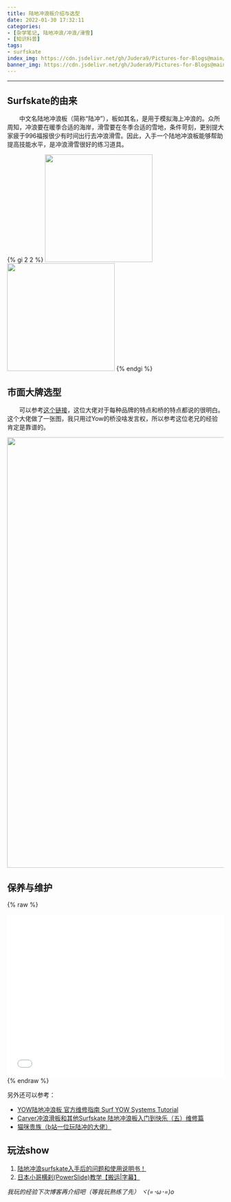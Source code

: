 ```yaml
---
title: 陆地冲浪板介绍与选型
date: 2022-01-30 17:32:11
categories:
- [杂学笔记, 陆地冲浪/冲浪/滑雪]
- [知识科普]
tags:
- surfskate
index_img: https://cdn.jsdelivr.net/gh/Judera9/Pictures-for-Blogs@main//img/2022/surfskate/Surfskate-Selection-surf.jpeg
banner_img: https://cdn.jsdelivr.net/gh/Judera9/Pictures-for-Blogs@main//img/2022/others/index_banner6.jpg
---
```

---

## Surfskate的由来

&emsp;&emsp;中文名陆地冲浪板（简称“陆冲”），板如其名，是用于模拟海上冲浪的。众所周知，冲浪要在暖季合适的海岸，滑雪要在冬季合适的雪地，条件苛刻，更别提大家疲于996福报很少有时间出行去冲浪滑雪。因此，入手一个陆地冲浪板能够帮助提高技能水平，是冲浪滑雪很好的练习道具。

{% gi 2 2 %}
    <img src="https://cdn.jsdelivr.net/gh/Judera9/Pictures-for-Blogs@main//img/2022/surfskate/Surfskate-Selection-surf.jpeg" height="250" />
    <img src="https://cdn.jsdelivr.net/gh/Judera9/Pictures-for-Blogs@main//img/2022/surfskate/Surfskate-Selection-ski.png" height="250" />
{% endgi %}

## 市面大牌选型

&emsp;&emsp;可以参考[这个链接](https://www.zhihu.com/people/surfskate)，这位大佬对于每种品牌的特点和桥的特点都说的很明白。这个大佬做了一张图，我只用过Yow的桥没啥发言权，所以参考这位老兄的经验肯定是靠谱的。

<center><img src="https://cdn.jsdelivr.net/gh/Judera9/Pictures-for-Blogs@main//img/2022/others/choose_surfskate.jpg" width=1000"></center>

## 保养与维护

{% raw %}
    <div style="position: relative; width: 100%; height: 0; padding-bottom: 75%;">
        <iframe src="//player.bilibili.com/player.html?aid=62322438&bvid=BV1ht411M78i&cid=108319980&page=1" scrolling="no" border="0" frameborder="no" framespacing="0" allowfullscreen="true" style="position: absolute; width: 100%; height: 100%; Left: 0; top: 0;" ></iframe>
    </div>
{% endraw %}

另外还可以参考：

* [YOW陆地冲浪板 官方维修指南 Surf YOW Systems Tutorial](https://www.bilibili.com/video/av89625664)
* [Carver冲浪滑板和其他Surfskate 陆地冲浪板入门到快乐（五）维修篇](https://zhuanlan.zhihu.com/p/105870163)
* [猫咪贵族（b站一位玩陆冲的大佬）](https://space.bilibili.com/508830)

## 玩法show

1. [陆地冲浪surfskate入手后的问题和使用说明书！](https://zhuanlan.zhihu.com/p/82459365)
2. [日本小哥横刹(PowerSlide)教学【搬运|字幕】](https://www.bilibili.com/video/BV1wy4y1E7KL?from=search&seid=16512587863776667224&spm_id_from=333.337.0.0)

*我玩的经验下次博客再介绍吧（等我玩熟练了先） ヾ(=･ω･=)o*